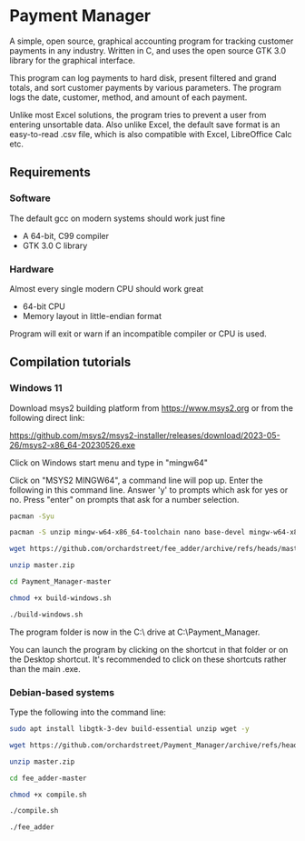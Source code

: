 Payment Manager
========================

A simple, open source, graphical accounting program for tracking customer payments in any industry.  Written in C, and uses the open source GTK 3.0 library for the graphical interface.

This program can log payments to hard disk, present filtered and grand totals, and sort customer payments by various parameters.  The program logs the date, customer, method, and amount of each payment.

Unlike most Excel solutions, the program tries to prevent a user from entering unsortable data.  Also unlike Excel, the default save format is an easy-to-read .csv file, which is also compatible with Excel, LibreOffice Calc etc.

Requirements
------------
### Software
The default gcc on modern systems should work just fine

* A 64-bit, C99 compiler
* GTK 3.0 C library

### Hardware
Almost every single modern CPU should work great

* 64-bit CPU
* Memory layout in little-endian format

Program will exit or warn if an incompatible compiler or CPU is used.

Compilation tutorials
------------
### Windows 11
Download msys2 building platform from https://www.msys2.org or from the following direct link:

https://github.com/msys2/msys2-installer/releases/download/2023-05-26/msys2-x86_64-20230526.exe

Click on Windows start menu and type in "mingw64"

Click on "MSYS2 MINGW64", a command line will pop up.   Enter the following in this command line. Answer 'y' to prompts which ask for yes or no. Press "enter" on prompts that ask for a number selection.

```bash
pacman -Syu

pacman -S unzip mingw-w64-x86_64-toolchain nano base-devel mingw-w64-x86_64-gtk3

wget https://github.com/orchardstreet/fee_adder/archive/refs/heads/master.zip

unzip master.zip

cd Payment_Manager-master

chmod +x build-windows.sh

./build-windows.sh
```

The program folder is now in the C:\ drive at C:\Payment_Manager.

You can launch the program by clicking on the shortcut in that folder or on the Desktop shortcut.  It's recommended to click on these
shortcuts rather than the main .exe.

### Debian-based systems
Type the following into the command line:

```bash
sudo apt install libgtk-3-dev build-essential unzip wget -y

wget https://github.com/orchardstreet/Payment_Manager/archive/refs/heads/master.zip

unzip master.zip

cd fee_adder-master

chmod +x compile.sh

./compile.sh

./fee_adder
```

